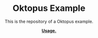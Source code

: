 <p align="center">
    <h1 align="center">Oktopus Example</h1>
    <p align="center">This is the repository of a Oktopus example.
    <p align="center"><strong><a href="https://oktopus-multicast.github.io/oktopus_site/docs/walkthrough_tutorial">Usage.</a></strong></p>
    <br>
</p>